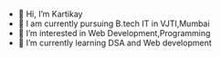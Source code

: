 - 👋 Hi, I’m Kartikay
- 🏫 I am currently pursuing B.tech IT in VJTI,Mumbai
- 👀 I’m interested in Web Development,Programming
- 🌱 I’m currently learning DSA and Web development

<!---
Kartikay-0111/Kartikay-0111 is a ✨ special ✨ repository because its `README.md` (this file) appears on your GitHub profile.
You can click the Preview link to take a look at your changes.
--->
